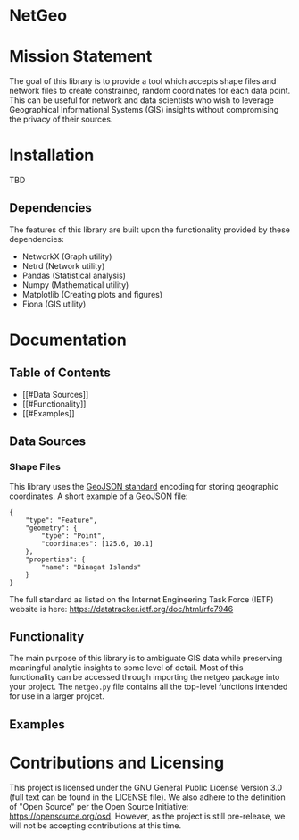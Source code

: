 # NetGeo
# Mission Statement
The goal of this library is to provide a tool which accepts shape files and network files to create constrained, random coordinates for each data point. This can be useful for network and data scientists who wish to leverage Geographical Informational Systems (GIS) insights without compromising the privacy of their sources.
# Installation
TBD
## Dependencies
The features of this library are built upon the functionality provided by these dependencies:
- NetworkX (Graph utility)
- Netrd (Network utility)
- Pandas (Statistical analysis)
- Numpy (Mathematical utility)
- Matplotlib (Creating plots and figures)
- Fiona (GIS utility)
# Documentation
## Table of Contents
- [[#Data Sources]]
- [[#Functionality]]
- [[#Examples]]
## Data Sources
### Shape Files
This library uses the [GeoJSON standard](https://geojson.org) encoding for storing geographic coordinates. A short example of a GeoJSON file:
```
{
    "type": "Feature",
    "geometry": {
        "type": "Point",
        "coordinates": [125.6, 10.1]
    },
    "properties": {
        "name": "Dinagat Islands"
    }
}
```
The full standard as listed on the Internet Engineering Task Force (IETF) website is here: https://datatracker.ietf.org/doc/html/rfc7946
## Functionality
The main purpose of this library is to ambiguate GIS data while preserving meaningful analytic insights to some level of detail. Most of this functionality can be accessed through importing the netgeo package into your project. The `netgeo.py` file contains all the top-level functions intended for use in a larger projcet.
## Examples
# Contributions and Licensing
This project is licensed under the GNU General Public License Version 3.0 (full text can be found in the LICENSE file). We also adhere to the definition of "Open Source" per the Open Source Initiative: https://opensource.org/osd. However, as the project is still pre-release, we will not be accepting contributions at this time.
